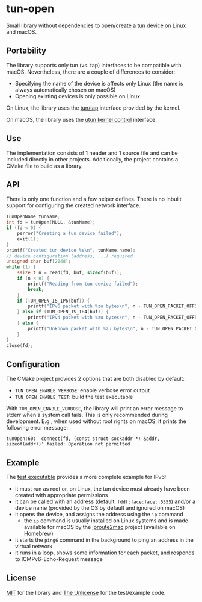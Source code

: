 # tun-open
Small library without dependencies to open/create a tun device on Linux and macOS.

## Portability
The library supports only tun (vs. tap) interfaces to be compatible with macOS. Nevertheless, there are a couple of differences to consider:
 - Specifying the name of the device is affects only Linux (the name is always automatically chosen on macOS)
 - Opening existing devices is only possible on Linux

On Linux, the library uses the [tun/tap](https://www.kernel.org/doc/Documentation/networking/tuntap.txt) interface provided by the kernel.

On macOS, the library uses the [utun kernel control](https://github.com/apple/darwin-xnu/blob/master/bsd/net/if_utun.h) interface.

## Use
The implementation consists of 1 header and 1 source file and can be included directly in other projects. Additionally, the project contains a CMake file to build as a library.

## API
There is only one function and a few helper defines. There is no inbuilt support for configuring the created network interface.

```C
TunOpenName tunName;
int fd = tunOpen(NULL, &tunName);
if (fd < 0) {
    perror("Creating a tun device failed");
    exit(1);
}
printf("Created tun device %s\n", tunName.name);
// device configuration (address, ...) required
unsigned char buf[2048];
while (1) {
    ssize_t n = read(fd, buf, sizeof(buf));
    if (n < 0) {
        printf("Reading from tun device failed");
        break;
    }
    if (TUN_OPEN_IS_IP6(buf)) {
        printf("IPv6 packet with %zu bytes\n", n - TUN_OPEN_PACKET_OFFSET);
    } else if (TUN_OPEN_IS_IP4(buf)) {
        printf("IPv4 packet with %zu bytes\n", n - TUN_OPEN_PACKET_OFFSET);
    } else {
        printf("Unknown packet with %zu bytes\n", n - TUN_OPEN_PACKET_OFFSET);
    }
}
close(fd);
```

## Configuration
The CMake project provides 2 options that are both disabled by default:
 - `TUN_OPEN_ENABLE_VERBOSE`: enable verbose error output
 - `TUN_OPEN_ENABLE_TEST`: build the test executable

With `TUN_OPEN_ENABLE_VERBOSE`, the library will print an error message to stderr when a system call fails. This is only recommended during development. E.g., when used without root rights on macOS, it prints the following error message:
```
tunOpen:60: 'connect(fd, (const struct sockaddr *) &addr, sizeof(addr))' failed: Operation not permitted
```

## Example
The [test executable](test/test-tun-open.c) provides a more complete example for IPv6:
 - it must run as root or, on Linux, the tun device must already have been created with appropriate permissions
 - it can be called with an address (default: `fddf:face:face::5555`) and/or a device name (provided by the OS by default and ignored on macOS)
 - it opens the device, and assigns the address using the `ip` command
    - the `ip` command is usually installed on Linux systems and is made available for macOS by the [iproute2mac](https://github.com/brona/iproute2mac) project (available on Homebrew)
- it starts the `ping6` command in the background to ping an address in the virtual network
- it runs in a loop, shows some information for each packet, and responds to  ICMPv6-Echo-Request message


## License
[MIT](LICENSE) for the library and [The Unlicense](https://unlicense.org/) for the test/example code.
